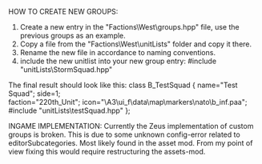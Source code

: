 HOW TO CREATE NEW GROUPS:
1) Create a new entry in the "Factions\West\groups.hpp" file, use the previous groups as an example.
2) Copy a file from the "Factions\West\unitLists" folder and copy it there.
3) Rename the new file in accordance to naming conventions.
4) include the new unitlist into your new group entry:
    #include "unitLists\StormSquad.hpp"

The final result should look like this:
class B_TestSquad
{
	name="Test Squad";
	side=1;                                          
	faction="220th_Unit"; 
	icon="\A3\ui_f\data\map\markers\nato\b_inf.paa"; 
    #include "unitLists\testSquad.hpp"
};


INGAME IMPLEMENTATION:
Currently the Zeus implementation of custom groups is broken.
This is due to some unknown config-error related to editorSubcategories.
Most likely found in the asset mod.
From my point of view fixing this would require restructuring the assets-mod.